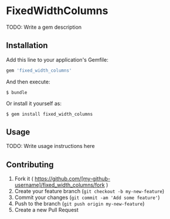 # FixedWidthColumns

TODO: Write a gem description

## Installation

Add this line to your application's Gemfile:

```ruby
gem 'fixed_width_columns'
```

And then execute:

    $ bundle

Or install it yourself as:

    $ gem install fixed_width_columns

## Usage

TODO: Write usage instructions here

## Contributing

1. Fork it ( https://github.com/[my-github-username]/fixed_width_columns/fork )
2. Create your feature branch (`git checkout -b my-new-feature`)
3. Commit your changes (`git commit -am 'Add some feature'`)
4. Push to the branch (`git push origin my-new-feature`)
5. Create a new Pull Request
